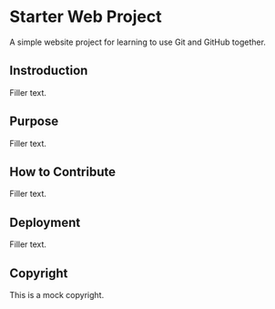 # Starter Web Project

A simple website project for learning to use Git and GitHub together.

## Instroduction

Filler text.

## Purpose

Filler text.

## How to Contribute

Filler text.

## Deployment

Filler text.

## Copyright

This is a mock copyright.